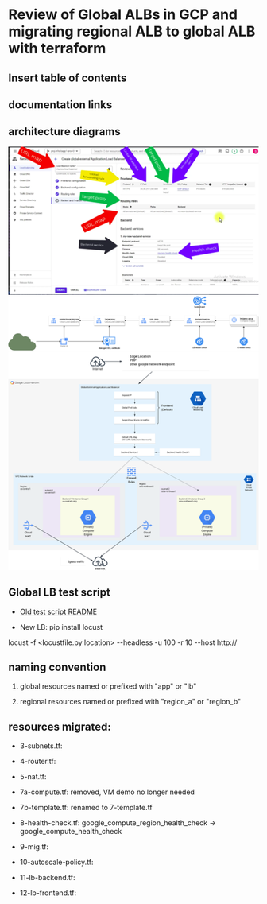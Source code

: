 # Review of Global ALBs in GCP and migrating regional ALB to global ALB with terraform 

## Insert table of contents

## documentation links

## architecture diagrams
![](./assets/console-to-tf-map.PNG)
![](./assets/GCP+Global+LB+components.png)
![](./assets/global-lb-v2.svg)

## Global LB test script
- [Old test script README](../041925/README.md)

- New LB:
 pip install locust
 
 locust -f <locustfile.py location> --headless -u 100 -r 10 --host http://<LB IP ADDRESS>



## naming convention

1) global resources named or prefixed with "app" or "lb"

2) regional resources named or prefixed with "region_a" or "region_b"

## resources migrated:

- 3-subnets.tf:

- 4-router.tf:

- 5-nat.tf:

- 7a-compute.tf: removed, VM demo no longer needed

- 7b-template.tf: renamed to 7-template.tf

- 8-health-check.tf: google_compute_region_health_check -> google_compute_health_check

- 9-mig.tf:

- 10-autoscale-policy.tf:

- 11-lb-backend.tf:

- 12-lb-frontend.tf:
